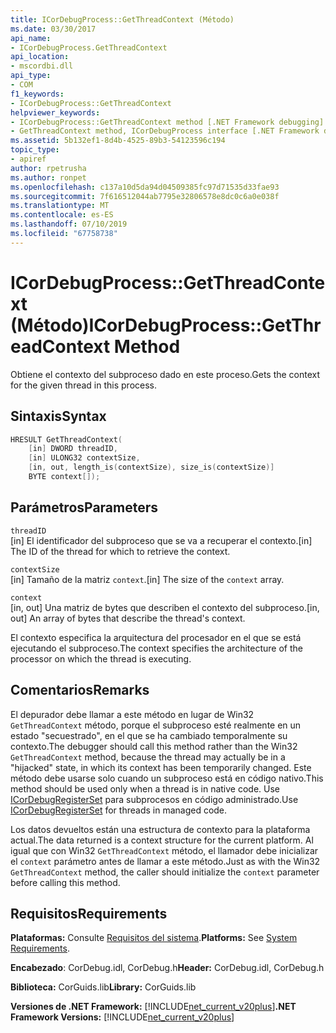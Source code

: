 ```yaml
---
title: ICorDebugProcess::GetThreadContext (Método)
ms.date: 03/30/2017
api_name:
- ICorDebugProcess.GetThreadContext
api_location:
- mscordbi.dll
api_type:
- COM
f1_keywords:
- ICorDebugProcess::GetThreadContext
helpviewer_keywords:
- ICorDebugProcess::GetThreadContext method [.NET Framework debugging]
- GetThreadContext method, ICorDebugProcess interface [.NET Framework debugging]
ms.assetid: 5b132ef1-8d4b-4525-89b3-54123596c194
topic_type:
- apiref
author: rpetrusha
ms.author: ronpet
ms.openlocfilehash: c137a10d5da94d04509385fc97d71535d33fae93
ms.sourcegitcommit: 7f616512044ab7795e32806578e8dc0c6a0e038f
ms.translationtype: MT
ms.contentlocale: es-ES
ms.lasthandoff: 07/10/2019
ms.locfileid: "67758738"
---
```

# <a name="icordebugprocessgetthreadcontext-method"></a><span data-ttu-id="f7b50-102">ICorDebugProcess::GetThreadContext (Método)</span><span class="sxs-lookup"><span data-stu-id="f7b50-102">ICorDebugProcess::GetThreadContext Method</span></span>
<span data-ttu-id="f7b50-103">Obtiene el contexto del subproceso dado en este proceso.</span><span class="sxs-lookup"><span data-stu-id="f7b50-103">Gets the context for the given thread in this process.</span></span>  
  
## <a name="syntax"></a><span data-ttu-id="f7b50-104">Sintaxis</span><span class="sxs-lookup"><span data-stu-id="f7b50-104">Syntax</span></span>  
  
```cpp  
HRESULT GetThreadContext(  
    [in] DWORD threadID,  
    [in] ULONG32 contextSize,  
    [in, out, length_is(contextSize), size_is(contextSize)]  
    BYTE context[]);  
```  
  
## <a name="parameters"></a><span data-ttu-id="f7b50-105">Parámetros</span><span class="sxs-lookup"><span data-stu-id="f7b50-105">Parameters</span></span>  
 `threadID`  
 <span data-ttu-id="f7b50-106">[in] El identificador del subproceso que se va a recuperar el contexto.</span><span class="sxs-lookup"><span data-stu-id="f7b50-106">[in] The ID of the thread for which to retrieve the context.</span></span>  
  
 `contextSize`  
 <span data-ttu-id="f7b50-107">[in] Tamaño de la matriz `context`.</span><span class="sxs-lookup"><span data-stu-id="f7b50-107">[in] The size of the `context` array.</span></span>  
  
 `context`  
 <span data-ttu-id="f7b50-108">[in, out] Una matriz de bytes que describen el contexto del subproceso.</span><span class="sxs-lookup"><span data-stu-id="f7b50-108">[in, out] An array of bytes that describe the thread's context.</span></span>  
  
 <span data-ttu-id="f7b50-109">El contexto especifica la arquitectura del procesador en el que se está ejecutando el subproceso.</span><span class="sxs-lookup"><span data-stu-id="f7b50-109">The context specifies the architecture of the processor on which the thread is executing.</span></span>  
  
## <a name="remarks"></a><span data-ttu-id="f7b50-110">Comentarios</span><span class="sxs-lookup"><span data-stu-id="f7b50-110">Remarks</span></span>  
 <span data-ttu-id="f7b50-111">El depurador debe llamar a este método en lugar de Win32 `GetThreadContext` método, porque el subproceso esté realmente en un estado "secuestrado", en el que se ha cambiado temporalmente su contexto.</span><span class="sxs-lookup"><span data-stu-id="f7b50-111">The debugger should call this method rather than the Win32 `GetThreadContext` method, because the thread may actually be in a "hijacked" state, in which its context has been temporarily changed.</span></span> <span data-ttu-id="f7b50-112">Este método debe usarse solo cuando un subproceso está en código nativo.</span><span class="sxs-lookup"><span data-stu-id="f7b50-112">This method should be used only when a thread is in native code.</span></span> <span data-ttu-id="f7b50-113">Use [ICorDebugRegisterSet](../../../../docs/framework/unmanaged-api/debugging/icordebugregisterset-interface.md) para subprocesos en código administrado.</span><span class="sxs-lookup"><span data-stu-id="f7b50-113">Use [ICorDebugRegisterSet](../../../../docs/framework/unmanaged-api/debugging/icordebugregisterset-interface.md) for threads in managed code.</span></span>  
  
 <span data-ttu-id="f7b50-114">Los datos devueltos están una estructura de contexto para la plataforma actual.</span><span class="sxs-lookup"><span data-stu-id="f7b50-114">The data returned is a context structure for the current platform.</span></span> <span data-ttu-id="f7b50-115">Al igual que con Win32 `GetThreadContext` método, el llamador debe inicializar el `context` parámetro antes de llamar a este método.</span><span class="sxs-lookup"><span data-stu-id="f7b50-115">Just as with the Win32 `GetThreadContext` method, the caller should initialize the `context` parameter before calling this method.</span></span>  
  
## <a name="requirements"></a><span data-ttu-id="f7b50-116">Requisitos</span><span class="sxs-lookup"><span data-stu-id="f7b50-116">Requirements</span></span>  
 <span data-ttu-id="f7b50-117">**Plataformas:** Consulte [Requisitos del sistema](../../../../docs/framework/get-started/system-requirements.md).</span><span class="sxs-lookup"><span data-stu-id="f7b50-117">**Platforms:** See [System Requirements](../../../../docs/framework/get-started/system-requirements.md).</span></span>  
  
 <span data-ttu-id="f7b50-118">**Encabezado**: CorDebug.idl, CorDebug.h</span><span class="sxs-lookup"><span data-stu-id="f7b50-118">**Header:** CorDebug.idl, CorDebug.h</span></span>  
  
 <span data-ttu-id="f7b50-119">**Biblioteca:** CorGuids.lib</span><span class="sxs-lookup"><span data-stu-id="f7b50-119">**Library:** CorGuids.lib</span></span>  
  
 <span data-ttu-id="f7b50-120">**Versiones de .NET Framework:** [!INCLUDE[net_current_v20plus](../../../../includes/net-current-v20plus-md.md)]</span><span class="sxs-lookup"><span data-stu-id="f7b50-120">**.NET Framework Versions:** [!INCLUDE[net_current_v20plus](../../../../includes/net-current-v20plus-md.md)]</span></span>
